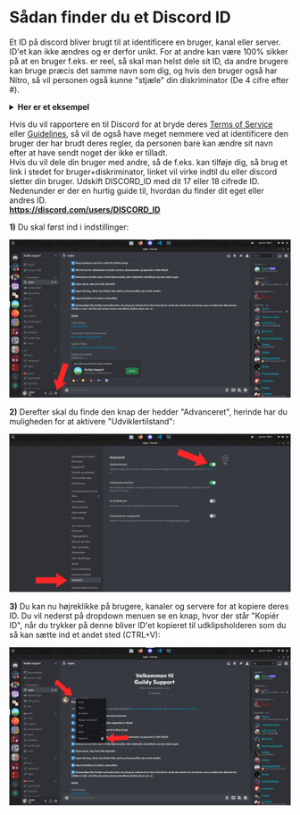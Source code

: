 # Sådan finder du et Discord ID
Et ID på discord bliver brugt til at identificere en bruger, kanal eller server. ID'et kan ikke ændres og er derfor unikt. For at andre kan være 100% sikker på at en bruger f.eks. er reel, så skal man helst dele sit ID, da andre brugere kan bruge præcis det samme navn som dig, og hvis den bruger også har Nitro, så vil personen også kunne "stjæle" din diskriminator (De 4 cifre efter #).  

<details close>
  <summary><b>Her er et eksempel</b></summary>
  <p>
Min discord bruger hedder **Jazper#2621**, jeg har ikke nitro, og der er en anden der gerne vil lade som om at han er mig. Han køber nitro og laver sit brugernavn om til Jazper. Fordi han har nitro, så kan han også ændre sin diskriminator, så det ændre han til **2621**, det samme som mit. Da jeg ikke har nitro, så vil jeg nu få en ny diskriminator, fordi nitro brugere får "diskriminator prioritet". Så nu har jeg brugeren **Jazper#6489** og ham der vil efterligne mig har nu mit gamle **Jazper#2621**. Hvis jeg havde mit gamle brugernavn og diskriminator stående på en hjemmeside, så vil ham der efterligner mig nu se mere troværdig ud.  
  </p>
</details>

Hvis du vil rapportere en til Discord for at bryde deres [Terms of Service](https://discord.com/terms) eller [Guidelines](https://discord.com/guidelines), så vil de også have meget nemmere ved at identificere den bruger der har brudt deres regler, da personen bare kan ændre sit navn efter at have sendt noget der ikke er tilladt.   
Hvis du vil dele din bruger med andre, så de f.eks. kan tilføje dig, så brug et link i stedet for bruger+diskriminator, linket vil virke indtil du eller discord sletter din bruger.
Udskift DISCORD_ID med dit 17 eller 18 cifrede ID. Nedenunder er der en hurtig guide til, hvordan du finder dit eget eller andres ID.  
**https://discord.com/users/DISCORD_ID**  

**1)** Du skal først ind i indstillinger:  

![Indstillinger](images/img1.png)

**2)** Derefter skal du finde den knap der hedder "Advanceret", herinde har du muligheden for at aktivere "Udviklertilstand":

![Aktivering af udviklertilstand](images/img2.png)

**3)** Du kan nu højreklikke på brugere, kanaler og servere for at kopiere deres ID. Du vil nederst på dropdown menuen se en knap, hvor der står "Kopiér ID", når du trykker på denne bliver ID'et kopieret til udklipsholderen som du så kan sætte ind et andet sted (CTRL+V):

![Kopiering af ID](images/img3.png)
